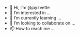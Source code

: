 - 👋 Hi, I’m @jayzvette
- 👀 I’m interested in ...
- 🌱 I’m currently learning ...
- 💞️ I’m looking to collaborate on ...
- 📫 How to reach me ...

<!---
jayzvette/jayzvette is a ✨ special ✨ repository because its `README.md` (this file) appears on your GitHub profile.
You can click the Preview link to take a look at your changes.
--->
